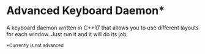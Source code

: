 # Advanced Keyboard Daemon*

A keyboard daemon written in C++17 that allows you to use different layouts for each window. Just run it and it will do its job.

<sub>*Currently is not advanced</sub>
